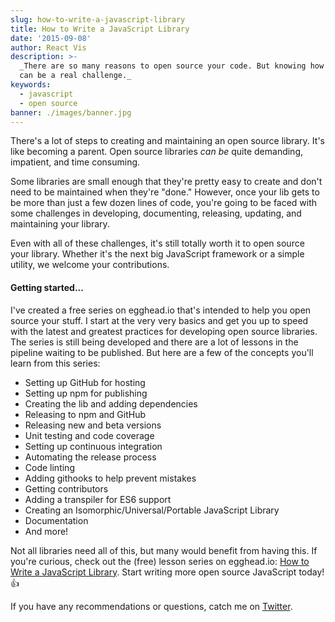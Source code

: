 ```yaml
---
slug: how-to-write-a-javascript-library
title: How to Write a JavaScript Library
date: '2015-09-08'
author: React Vis
description: >-
  _There are so many reasons to open source your code. But knowing how to do it
  can be a real challenge._
keywords:
  - javascript
  - open source
banner: ./images/banner.jpg
---
```


There's a lot of steps to creating and maintaining an open source library. It's
like becoming a parent. Open source libraries _can be_ quite demanding,
impatient, and time consuming.

Some libraries are small enough that they're pretty easy to create and don't
need to be maintained when they're "done." However, once your lib gets to be
more than just a few dozen lines of code, you're going to be faced with some
challenges in developing, documenting, releasing, updating, and maintaining your
library.

Even with all of these challenges, it's still totally worth it to open source
your library. Whether it's the next big JavaScript framework or a simple
utility, we welcome your contributions.

#### Getting started...

I've created a free series on egghead.io that's intended to help you open source
your stuff. I start at the very very basics and get you up to speed with the
latest and greatest practices for developing open source libraries. The series
is still being developed and there are a lot of lessons in the pipeline waiting
to be published. But here are a few of the concepts you'll learn from this
series:

- Setting up GitHub for hosting
- Setting up npm for publishing
- Creating the lib and adding dependencies
- Releasing to npm and GitHub
- Releasing new and beta versions
- Unit testing and code coverage
- Setting up continuous integration
- Automating the release process
- Code linting
- Adding githooks to help prevent mistakes
- Getting contributors
- Adding a transpiler for ES6 support
- Creating an Isomorphic/Universal/Portable JavaScript Library
- Documentation
- And more!

Not all libraries need all of this, but many would benefit from having this. If
you're curious, check out the (free) lesson series on egghead.io:
[How to Write a JavaScript Library](https://egghead.io/series/how-to-write-an-open-source-javascript-library).
Start writing more open source JavaScript today! 👍

If you have any recommendations or questions, catch me on
[Twitter](https://twitter.com/react-vis).
